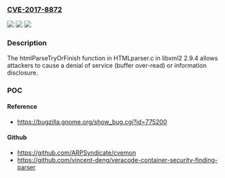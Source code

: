 ### [CVE-2017-8872](https://cve.mitre.org/cgi-bin/cvename.cgi?name=CVE-2017-8872)
![](https://img.shields.io/static/v1?label=Product&message=n%2Fa&color=blue)
![](https://img.shields.io/static/v1?label=Version&message=n%2Fa&color=blue)
![](https://img.shields.io/static/v1?label=Vulnerability&message=n%2Fa&color=brighgreen)

### Description

The htmlParseTryOrFinish function in HTMLparser.c in libxml2 2.9.4 allows attackers to cause a denial of service (buffer over-read) or information disclosure.

### POC

#### Reference
- https://bugzilla.gnome.org/show_bug.cgi?id=775200

#### Github
- https://github.com/ARPSyndicate/cvemon
- https://github.com/vincent-deng/veracode-container-security-finding-parser

